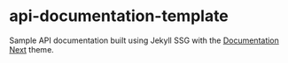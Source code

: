 # api-documentation-template

Sample API documentation built using Jekyll SSG with the [Documentation Next](https://jekyll-themes.com/documentation-next/)
theme.